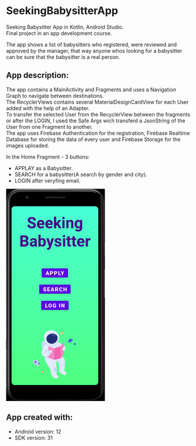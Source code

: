 # SeekingBabysitterApp

Seeking Babysitter App in Kotlin, Android Studio. <br />
Final project in an app development course. <br />

The app shows a list of babysitters who registered, were reviewed and approved by the manager, that way anyone whos looking for a babysitter can be sure that the babysitter is a real person. <br />

## App description:
The app contains a MainActivity and Fragments and uses a Navigation Graph to navigate between destinations.<br />
The RecyclerViews contains several MaterialDesignCardView for each User added with the help of an Adapter.<br />
To transfer the selected User from the RecyclerView between the fragments or after the LOGIN, I used the Safe Args wich transferd a JsonString of the User from one Fragment to another.<br />
The app uses Firebase Authentication for the registration, Firebase Realtime Database for storing the data of every user and Firebase Storage for the images uploaded.<br />

In the Home Fragment - 3 buttons:<br />
* APPLAY as a Babysitter.<br />
* SEARCH for a babysitter(A search by gender and city).<br />
* LOGIN after veryfing email.<br />

<img src = "ReadmeImages/HOME-gif.gif" height="580">

## App created with:
* Android version: 12
* SDK version: 31
